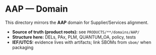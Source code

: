 # AAP — Domain

This directory mirrors the **AAP** domain for Supplier/Services alignment.

- **Source of truth (product roots):** see `PRODUCTS/**/domains/AAP/`
- **Structure here:** DELs, PAx, PLM, QUANTUM_OA, policy, tests
- **IEF/UTCS:** evidence lives with artifacts; link SBOMs from `sbom/` when packaging
